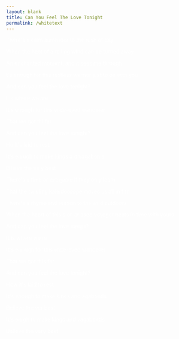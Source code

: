 ```yaml
---
layout: blank
title: Can You Feel The Love Tonight
permalink: /whitetext
---
```


<!--
I can’t, and won’t ever be able to, get enough of you.
--!>

<font color="#ffffff">

<p>There's a calm surrender to the rush of day </p>
<p>When the heat of a rolling wind can be turned away </p>
<p>An enchanted moment, and it sees me through </p>
<p> t's enough for this restless warrior just to be with you </p>

<p></p>

<p>And can you feel the love tonight?  </p>
<p>I  is where we are </p>
<p>It s enough for this wide-eyed wanderer </p>
<p>That we got thi  far </p>

<p></p>

<p>And can you feel the love tonight? </p>
<p>Ho  it's laid to rest </p>
<p>It's en ugh to make kings a d vagabon s </p>
<p>B lieve the ve y best </p>

<p></p>

<p>There's a time  or everyone if they only learn </p>
<p>That the twisting kaleidoscope moves us all in t rn </p>
<p>There's a rhyme and reason to the wi d outdoors </p>
<p>When the heart of this s ar-cr ssed voyager beats in time with yours</p>

<p></p>

<p>And can you feel the love tonig t? </p>
<p>It is where we  re</p>
<p>It's enough for this wide-eyed wanderer</p>
<p>That we got this far</p>

<p></p>

<p>And can you feel the love tonight?</p>
<p>How it's laid to rest</p>
<p>It's enough to make kings and  agabonds</p>
<p>Believe the ver  best</p>


<p>It's en  gh to make kings and vagabonds</p>
<p>Believe the very best</p>

</font>
